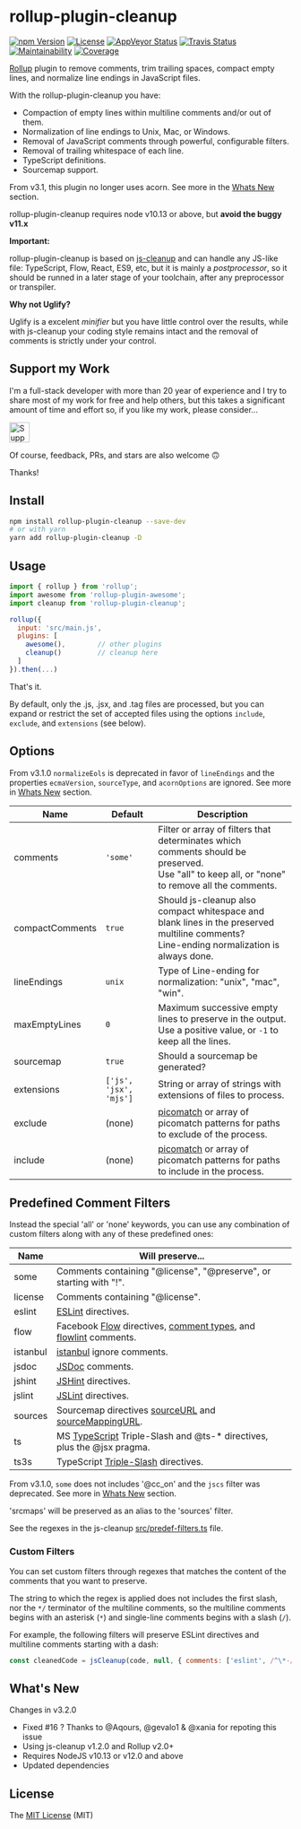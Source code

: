 # rollup-plugin-cleanup

[![npm Version][npm-badge]][npm-url]
[![License][license-badge]][license-url]
[![AppVeyor Status][appveyor-badge]][appveyor-url]
[![Travis Status][travis-badge]][travis-url]
[![Maintainability][climate-badge]][climate-url]
[![Coverage][coverage-badge]][coverage-url]

[Rollup](http://rollupjs.org/) plugin to remove comments, trim trailing spaces, compact empty lines, and normalize line endings in JavaScript files.

With the rollup-plugin-cleanup you have:

- Compaction of empty lines within multiline comments and/or out of them.
- Normalization of line endings to Unix, Mac, or Windows.
- Removal of JavaScript comments through powerful, configurable filters.
- Removal of trailing whitespace of each line.
- TypeScript definitions.
- Sourcemap support.

From v3.1, this plugin no longer uses acorn. See more in the [Whats New](#whats-new) section.

rollup-plugin-cleanup requires node v10.13 or above, but **avoid the buggy v11.x**

**Important:**

rollup-plugin-cleanup is based on [js-cleanup](https://github.com/aMarCruz/js-cleanup) and can handle any JS-like file: TypeScript, Flow, React, ES9, etc, but it is mainly a _postprocessor_, so it should be runned in a later stage of your toolchain, after any preprocessor or transpiler.

**Why not Uglify?**

Uglify is a excelent _minifier_ but you have little control over the results, while with js-cleanup your coding style remains intact and the removal of comments is strictly under your control.

## Support my Work

I'm a full-stack developer with more than 20 year of experience and I try to share most of my work for free and help others, but this takes a significant amount of time and effort so, if you like my work, please consider...

[<img src="https://amarcruz.github.io/images/kofi_blue.png" height="36" title="Support Me on Ko-fi" />][kofi-url]

Of course, feedback, PRs, and stars are also welcome 🙃

Thanks!

## Install

```bash
npm install rollup-plugin-cleanup --save-dev
# or with yarn
yarn add rollup-plugin-cleanup -D
```

## Usage

```js
import { rollup } from 'rollup';
import awesome from 'rollup-plugin-awesome';
import cleanup from 'rollup-plugin-cleanup';

rollup({
  input: 'src/main.js',
  plugins: [
    awesome(),        // other plugins
    cleanup()         // cleanup here
  ]
}).then(...)
```

That's it.

By default, only the .js, .jsx, and .tag files are processed, but you can expand or restrict the set of accepted files using the options `include`, `exclude`, and `extensions` (see below).

## Options

From v3.1.0 `normalizeEols` is deprecated in favor of `lineEndings` and the properties `ecmaVersion`, `sourceType`, and `acornOptions` are ignored. See more in [Whats New](#whats-new) section.

| Name            | Default  | Description |
|-----------------|----------|-------------|
| comments        | `'some'` | Filter or array of filters that determinates which comments should be preserved.<br>Use "all" to keep all, or "none" to remove all the comments. |
| compactComments | `true`   | Should js-cleanup also compact whitespace and blank lines in the preserved multiline comments?<br>Line-ending normalization is always done. |
| lineEndings     | `unix`   | Type of Line-ending for normalization: "unix", "mac", "win". |
| maxEmptyLines   | `0`      | Maximum successive empty lines to preserve in the output.<br>Use a positive value, or `-1` to keep all the lines. |
| sourcemap       | `true`   | Should a sourcemap be generated? |
| extensions      | `['js', 'jsx', 'mjs']` | String or array of strings with extensions of files to process. |
| exclude         | (none)   | [picomatch](https://github.com/micromatch/picomatch#globbing-features) or array of picomatch patterns for paths to exclude of the process. |
| include         | (none)   | [picomatch](https://github.com/micromatch/picomatch#globbing-features) or array of picomatch patterns for paths to include in the process. |

## Predefined Comment Filters

Instead the special 'all' or 'none' keywords, you can use any combination of custom filters along with any of these predefined ones:

Name     | Will preserve...
-------- | -----------------
some     | Comments containing "@license", "@preserve", or starting with "!".
license  | Comments containing "@license".
eslint   | [ESLint](http://eslint.org/docs/user-guide/configuring) directives.
flow     | Facebook [Flow](https://flow.org/en/docs) directives, [comment types](https://flow.org/en/docs/types/comments/), and [flowlint](https://flow.org/en/docs/linting/flowlint-comments/) comments.
istanbul | [istanbul](https://github.com/gotwarlost/istanbul/blob/master/ignoring-code-for-coverage.md) ignore comments.
jsdoc    | [JSDoc](http://usejsdoc.org/) comments.
jshint   | [JSHint](http://jshint.com/docs/#inline-configuration) directives.
jslint   | [JSLint](http://www.jslint.com/help.html) directives.
sources  | Sourcemap directives [sourceURL](https://www.html5rocks.com/en/tutorials/developertools/sourcemaps/#toc-sourceurl) and [sourceMappingURL](https://docs.google.com/document/d/1U1RGAehQwRypUTovF1KRlpiOFze0b-_2gc6fAH0KY0k/edit#heading=h.9ppdoan5f016).
ts       | MS [TypeScript](http://www.typescriptlang.org/) Triple-Slash and @ts-* directives, plus the @jsx pragma.
ts3s     | TypeScript [Triple-Slash](http://www.typescriptlang.org/docs/handbook/triple-slash-directives.html) directives.

From v3.1.0, `some` does not includes '@cc_on' and the `jscs` filter was deprecated. See more in [Whats New](#whats-new) section.

'srcmaps' will be preserved as an alias to the 'sources' filter.

See the regexes in the js-cleanup [src/predef-filters.ts](https://github.com/aMarCruz/js-cleanup/blob/master/src/predef-filters.ts) file.

### Custom Filters

You can set custom filters through regexes that matches the content of the comments that you want to preserve.

The string to which the regex is applied does not includes the first slash, nor the `*/` terminator of the multiline comments, so the multiline comments begins with an asterisk (`*`) and single-line comments begins with a slash (`/`).

For example, the following filters will preserve ESLint directives and multiline comments starting with a dash:

```js
const cleanedCode = jsCleanup(code, null, { comments: ['eslint', /^\*-/] })
```

## What's New

Changes in v3.2.0

- Fixed #16 ? Thanks to @Aqours, @gevalo1 & @xania for repoting this issue
- Using js-cleanup v1.2.0 and Rollup v2.0+
- Requires NodeJS v10.13 or v12.0 and above
- Updated dependencies

## License

The [MIT License](LICENCE) (MIT)

[npm-badge]:      https://badgen.net/npm/v/rollup-plugin-cleanup
[npm-url]:        https://www.npmjs.com/package/rollup-plugin-cleanup
[license-badge]:  https://badgen.net/github/license/aMarCruz/rollup-plugin-cleanup/blue
[license-url]:    https://github.com/aMarCruz/rollup-plugin-cleanup/blob/master/LICENSE
[appveyor-badge]: https://ci.appveyor.com/api/projects/status/vuy62d6cbo1uo0be?svg=true
[appveyor-url]:   https://ci.appveyor.com/project/aMarCruz/rollup-plugin-cleanup
[travis-badge]:   https://travis-ci.org/aMarCruz/rollup-plugin-cleanup.svg?branch=master
[travis-url]:     https://travis-ci.org/aMarCruz/rollup-plugin-cleanup
[climate-badge]:  https://api.codeclimate.com/v1/badges/a63cdadb2dce668d3e8b/maintainability
[climate-url]:    https://codeclimate.com/github/aMarCruz/rollup-plugin-cleanup/maintainability
[coverage-badge]: https://codecov.io/gh/aMarCruz/rollup-plugin-cleanup/branch/master/graph/badge.svg
[coverage-url]:   https://codecov.io/gh/aMarCruz/rollup-plugin-cleanup
[kofi-url]:       https://ko-fi.com/C0C7LF7I
